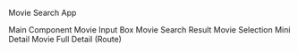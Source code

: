 Movie Search App

Main Component
  Movie Input Box
  Movie Search Result
  Movie Selection Mini Detail
  Movie Full Detail (Route)
